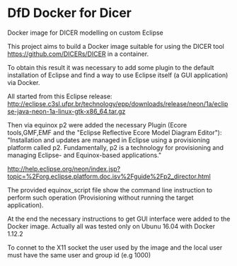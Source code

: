 # DfD Docker for Dicer
Docker image for DICER modelling on custom Eclipse 

This project aims to build a Docker image suitable for using the DICER tool  https://github.com/DICERs/DICER in a container.

To obtain this result it was necessary to add some plugin to the default installation of Eclipse and find a way to use Eclipse itself (a GUI application) via Docker.

All started from this Eclipse release: http://eclipse.c3sl.ufpr.br/technology/epp/downloads/release/neon/1a/eclipse-java-neon-1a-linux-gtk-x86_64.tar.gz 

Then via equinox p2 were added the necessary Plugin (Ecore tools,GMF,EMF and the "Eclipse Reflective Ecore Model Diagram Editor"):  
"Installation and updates are managed in Eclipse using a provisioning platform called p2. Fundamentally, p2 is a technology for provisioning and managing Eclipse- and Equinox-based applications."

http://help.eclipse.org/neon/index.jsp?topic=%2Forg.eclipse.platform.doc.isv%2Fguide%2Fp2_director.html

The provided equinox_script file show the command line instruction to perform such operation (Provisioning without running the target application).

At the end the necessary instructions to get GUI interface were added to the Docker image.
Actually all was tested only on Ubunu 16.04 with Docker 1.12.2

To connet to the X11 socket the user used by the image and the local user must have the same user and group id (e.g 1000)  
